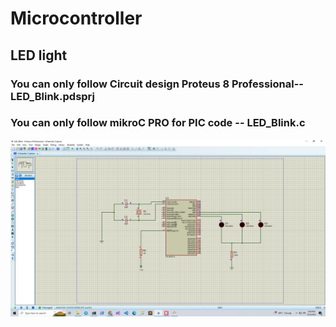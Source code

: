 # Microcontroller
## LED light

### You can only follow Circuit design Proteus 8 Professional-- LED_Blink.pdsprj
### You can only follow mikroC PRO for PIC code -- LED_Blink.c

![](img/01.png)
